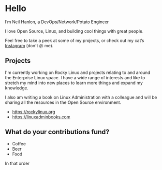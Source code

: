 # Hello

I’m Neil Hanlon, a DevOps/Network/Potato Engineer

I love Open Source, Linux, and building cool things with great people.

Feel free to take a peek at some of my projects, or check out my cat’s [Instagram](https://instagram.com/noellathekitty) (don't @ me).

## Projects

I'm currently working on Rocky Linux and projects relating to and around the Enterprise Linux space. I have a wide range of interests and like to stretch my mind into new places to learn more things and expand my knowledge.

I also am writing a book on Linux Administration with a colleague and will be sharing all the resources in the Open Source environment.

* https://rockylinux.org
* https://linuxadminbooks.com

## What do your contributions fund?

* Coffee
* Beer
* Food

In that order
